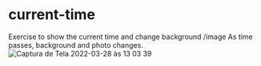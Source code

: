 # current-time
 Exercise to show the current time and change background /image
As time passes, background and photo changes.
![Captura de Tela 2022-03-28 às 13 03 39](https://user-images.githubusercontent.com/101880897/160440038-ceb09976-2fb1-4338-93d5-0cf0e574f4a0.png)

